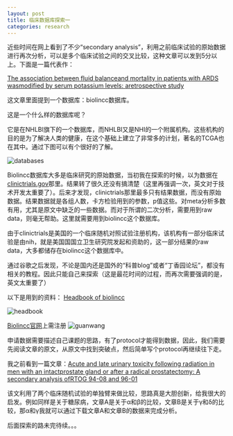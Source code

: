 ```yaml
---
layout: post
title: 临床数据库探索一
categories: research
---
```

近些时间在网上看到了不少“secondary analysis”，利用之前临床试验的原始数据进行再次分析，可以是多个临床试验之间的交叉比较，这种文章可以发到5分以上。下面是一篇代表作：

[The association between fluid balanceand mortality in patients with ARDS wasmodified by serum potassium levels: aretrospective study](https://www.dropbox.com/s/to9wlevowj8t8js/The%20association%20between%20fluid%20balance%20and%20mortality%20in%20patients%20with%20ARDS%20was%20modified%20by%20serum%20potassium%20levels_a%20retrospective%20study.pdf?dl=0)

这文章里面提到一个数据库：biolincc数据库。

这是一个什么样的数据库呢？

它是在NHLBI旗下的一个数据库，而NHLBI又是NHI的一个附属机构。这些机构的目的是为了解决人类的健康，在这个基础上建立了非常多的计划，著名的TCGA也在其中。通过下图可以有个很好的了解。

![databases](http://ocmk8pdgu.bkt.clouddn.com/70a3ec35134291b2c3e7933a12b43f28.png)

Biolincc数据库大多是临床研究的原始数据，当初我在探索的时候，以为数据在[clinictrials.gov](https://clinicaltrials.gov/)那里。结果转了很久还没有搞清楚（这里再强调一次，英文对于技术开发太重要了）。后来才发现，clinictrials那里最多只有结果数据，而没有原始数据。结果数据就是各组人数，卡方检验用到的参数，p值这些。对meta分析多数有用，尤其是原文中缺乏的一些数据。而对于所谓的二次分析，需要用到raw data，则毫无帮助。这里就需要用到biolincc这个数据库。

由于clinictrials是美国的一个临床随机对照试验注册机构，该机构有一部分临床试验是由nih，就是美国国国立卫生研究院发起和资助的，这一部分结果的raw data，大多都储存在biolincc这个数据库中。

通过谷歌之后发现，不论是国内还是国外的“科普blog”或者“丁香园论坛”，都没有相关的教程。因此只能自己来探索（这是最花时间的过程，而再次需要强调的是，英文太重要了）

以下是用到的资料：
[Headbook of biolincc](https://www.dropbox.com/s/twrxsyqp0sxmzq2/The_Biolincc_Handbook.pdf?dl=0)

![headbook](http://ocmk8pdgu.bkt.clouddn.com/b027a172ea09583470dc558e0378beea.png)

[Biolincc官网](biolincc.nhlbi.nih.gov)上需注册
![guanwang](http://ocmk8pdgu.bkt.clouddn.com/6f224192ff46e1e5ae2c1eef3a700349.png)

申请数据需要描述自己课题的思路，有了protocol才能得到数据，因此，我们需要先阅读文章的原文，从原文中找到突破点，然后简单写个protocol再继续往下走。

我之前看到一篇文章：[Acute and late urinary toxicity following radiation in men with an intactprostate gland or after a radical prostatectomy: A secondary analysis ofRTOG 94-08 and 96-01](https://www.dropbox.com/s/6clt0xl7ny68s9f/mak2016.pdf?dl=0)

该文利用了两个临床随机试验的单独臂来做比较，思路真是大胆创新，给我很大的启发。例如同样是关于糖尿病，文章A是关于α和β的比较，文章B是关于γ和δ的比较，那α和γ我就可以通过下载文章A和文章B的数据来完成分析。

后面探索的路未完待续。。。
